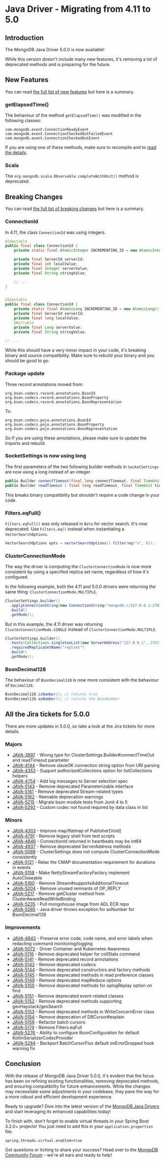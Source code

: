 # Java Driver - Migrating from 4.11 to 5.0

## Introduction

The MongoDB Java Driver 5.0.0 is now available!

While this version doesn't include many new features, it's removing a lot of deprecated methods and is preparing for the
future.

## New Features

You can
read [the full list of new features](https://www.mongodb.com/docs/drivers/java/sync/upcoming/whats-new/#what-s-new-in-5.0)
but here is a summary.

### getElapsedTime()

The behaviour of the method `getElapsedTime()` was modified in the following classes:

```text
com.mongodb.event.ConnectionReadyEvent
com.mongodb.event.ConnectionCheckedOutFailedEvent
com.mongodb.event.ConnectionCheckedOutEvent
```

If you are using one of these methods, make sure to recompile and
to [read the details](https://www.mongodb.com/docs/drivers/java/sync/current/whats-new/#std-label-version-5.0).

### Scala

The `org.mongodb.scala.Observable.completeWithUnit()` method is deprecated.

## Breaking Changes

You can read [the full list of breaking changes](https://www.mongodb.com/docs/drivers/java/sync/current/upgrade/#version-5.0-breaking-changes) but here is a summary.

### ConnectionId

In 4.11, the class `ConnectionId` was using integers.

```java
@Immutable
public final class ConnectionId {
    private static final AtomicInteger INCREMENTING_ID = new AtomicInteger();

    private final ServerId serverId;
    private final int localValue;
    private final Integer serverValue;
    private final String stringValue;

    // ...
}
```

```java

@Immutable
public final class ConnectionId {
    private static final AtomicLong INCREMENTING_ID = new AtomicLong();
    private final ServerId serverId;
    private final long localValue;
    @Nullable
    private final Long serverValue;
    private final String stringValue;

// ...
```

While this should have a very minor impact in your code, it's breaking binary and source compatibility. Make sure to
rebuild your binary and you should be good to go.

### Package update

Three record annotations moved from:

```text
org.bson.codecs.record.annotations.BsonId
org.bson.codecs.record.annotations.BsonProperty
org.bson.codecs.record.annotations.BsonRepresentation
```

To:

```text
org.bson.codecs.pojo.annotations.BsonId
org.bson.codecs.pojo.annotations.BsonProperty
org.bson.codecs.pojo.annotations.BsonRepresentation
```

So if you are using these annotations, please make sure to update the imports and rebuild.

### SocketSettings is now using long

The first parameters of the two following builder methods in `SocketSettings` are now using a long instead of an
integer.

```java
public Builder connectTimeout(final long connectTimeout, final TimeUnit timeUnit) {/*...*/}
public Builder readTimeout ( final long readTimeout, final TimeUnit timeUnit){/*...*/}
```

This breaks binary compatibility but shouldn't require a code change in your code.

### Filters.eqFull()

`Filters.eqFull()` was only released in `Beta` for vector search. It's now deprecated. Use `Filters.eq()` instead when
instantiating a `VectorSearchOptions`.

```java
VectorSearchOptions opts = vectorSearchOptions().filter(eq("x", 8));
```

### ClusterConnectionMode

The way the driver is computing the `ClusterConnectionMode` is now more consistent by using a specified replica set
name, regardless of how it's configured.

In the following example, both the 4.11 and 5.0.0 drivers were returning the same
thing: `ClusterConnectionMode.MULTIPLE`.

```java
ClusterSettings.builder()
  .applyConnectionString(new ConnectionString("mongodb://127.0.0.1:27017/?replicaSet=replset"))
  .build()
  .getMode();
```

But in this example, the 4.11 driver was returning `ClusterConnectionMode.SINGLE` instead
of `ClusterConnectionMode.MULTIPLE`.

```java
ClusterSettings.builder()
  .hosts(Collections.singletonList(new ServerAddress("127.0.0.1", 27017)))
  .requiredReplicaSetName("replset")
  .build()
  .getMode();
```

### BsonDecimal128

The behaviour of `BsonDecimal128` is now more consistent with the behaviour of `Decimal128`.

```java
BsonDecimal128.isNumber(); // returns true
BsonDecimal128.asNumber(); // returns the BsonNumber
```

## All the Jira tickets for 5.0.0

There are more updates in 5.0.0, so take a look at the Jira tickets for more details.

### Majors

- [JAVA-3897](https://jira.mongodb.org/browse/JAVA-3897) - Wrong type for ClusterSettings.Builder#connectTimeOut and readTimeout parameter
- [JAVA-4144](https://jira.mongodb.org/browse/JAVA-4144) - Remove slaveOK connection string option from URI parsing
- [JAVA-4353](https://jira.mongodb.org/browse/JAVA-4353) - Support authorizedCollections option for listCollections helpers
- [JAVA-4754](https://jira.mongodb.org/browse/JAVA-4754) - Add log messages to Server selection spec
- [JAVA-5143](https://jira.mongodb.org/browse/JAVA-5143) - Remove deprecated Parameterizable interface
- [JAVA-5161](https://jira.mongodb.org/browse/JAVA-5161) - Remove deprecated Stream-related types
- [JAVA-5162](https://jira.mongodb.org/browse/JAVA-5162) - Reenable deprecation warnings
- [JAVA-5215](https://jira.mongodb.org/browse/JAVA-5215) - Migrate bson module tests from Junit 4 to 5
- [JAVA-5292](https://jira.mongodb.org/browse/JAVA-5292) - Custom codec not found required by data class in list

### Minors

- [JAVA-4303](https://jira.mongodb.org/browse/JAVA-4303) - Improve map/flatmap of Publisher[Void]
- [JAVA-4791](https://jira.mongodb.org/browse/JAVA-4791) - Remove legacy shell from test scripts
- [JAVA-4846](https://jira.mongodb.org/browse/JAVA-4846) - ConnectionId returned in heartbeats may be int64
- [JAVA-4937](https://jira.mongodb.org/browse/JAVA-4937) - Remove deprecated ServerAddress methods
- [JAVA-5088](https://jira.mongodb.org/browse/JAVA-5088) - ClusterSettings does not compute ClusterConnectionMode consistently
- [JAVA-5121](https://jira.mongodb.org/browse/JAVA-5121) - Relax the CMAP documentation requirement for durations in events
- [JAVA-5158](https://jira.mongodb.org/browse/JAVA-5158) - Make NettyStreamFactoryFactory implement AutoCloseable
- [JAVA-5180](https://jira.mongodb.org/browse/JAVA-5180) - Remove Stream#supportsAdditionalTimeout
- [JAVA-5204](https://jira.mongodb.org/browse/JAVA-5204) - Remove unused remnants of OP_REPLY
- [JAVA-5217](https://jira.mongodb.org/browse/JAVA-5217) - Remove getCluster method from ClusterAwareReadWriteBinding
- [JAVA-5235](https://jira.mongodb.org/browse/JAVA-5235) - Pull mongohouse image from ADL ECR repo
- [JAVA-5265](https://jira.mongodb.org/browse/JAVA-5265) - Java driver throws exception for asNumber for BsonDecimal128

### Improvements

- [JAVA-4843](https://jira.mongodb.org/browse/JAVA-4843) - Preserve error code, code name, and error labels when redacting command monitoring/logging
- [JAVA-5072](https://jira.mongodb.org/browse/JAVA-5072) - Driver Container and Kubernetes Awareness
- [JAVA-5116](https://jira.mongodb.org/browse/JAVA-5116) - Remove deprecated helper for collStats command
- [JAVA-5141](https://jira.mongodb.org/browse/JAVA-5141) - Remove deprecated record annotations
- [JAVA-5142](https://jira.mongodb.org/browse/JAVA-5142) - Remove deprecated codecs
- [JAVA-5144](https://jira.mongodb.org/browse/JAVA-5144) - Remove deprecated constructors and factory methods
- [JAVA-5145](https://jira.mongodb.org/browse/JAVA-5145) - Remove deprecated methods in read preference classes
- [JAVA-5149](https://jira.mongodb.org/browse/JAVA-5149) - Remove deprecated mapReduce options
- [JAVA-5150](https://jira.mongodb.org/browse/JAVA-5150) - Remove deprecated methods for oplogReplay option on find
- [JAVA-5151](https://jira.mongodb.org/browse/JAVA-5151) - Remove deprecated event-related classes
- [JAVA-5152](https://jira.mongodb.org/browse/JAVA-5152) - Remove deprecated methods supporting geoHaystack/geoSearch
- [JAVA-5153](https://jira.mongodb.org/browse/JAVA-5153) - Remove deprecated methods in WriteConcernError class
- [JAVA-5154](https://jira.mongodb.org/browse/JAVA-5154) - Remove deprecation of DBCursor#explain
- [JAVA-5159](https://jira.mongodb.org/browse/JAVA-5159) - Refactor batch cursors
- [JAVA-5174](https://jira.mongodb.org/browse/JAVA-5174) - Remove Filters.eqFull
- [JAVA-5276](https://jira.mongodb.org/browse/JAVA-5276) - Ability to configure BsonConfiguration for default KotlinSerializerCodecProvider
- [JAVA-5284](https://jira.mongodb.org/browse/JAVA-5284) - Backport BatchCursorFlux default onErrorDropped hook warning fix

## Conclusion

With the release of MongoDB Java Driver 5.0.0, it's evident that the focus has been on refining existing functionalities, removing deprecated methods, and ensuring compatibility for future enhancements. While the changes may necessitate some adjustments in your codebase, they pave the way for a more robust and efficient development experience.

Ready to upgrade? Dive into the latest version of the [MongoDB Java Drivers](https://www.mongodb.com/docs/drivers/java-drivers/) and start leveraging its enhanced capabilities today!

To finish with, don't forget to enable virtual threads in your Spring Boot 3.2.0+ projects! You just need to add this in your `application.properties` file:

```properties
spring.threads.virtual.enabled=true
```

Got questions or itching to share your success? Head over to the [MongoDB Community Forum](https://www.mongodb.com/community/forums/) – we're all ears and ready to help!

